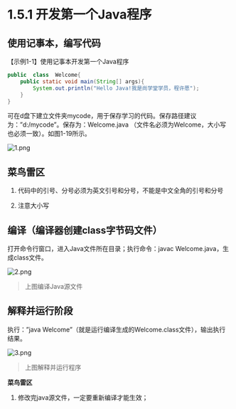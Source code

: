 # 1.5.1 开发第一个Java程序

## 使用记事本，编写代码

   【示例1-1】使用记事本开发第一个Java程序

```java
public  class  Welcome{
    public static void main(String[] args){
        System.out.println("Hello Java!我是尚学堂学员，程许愿");
    }
}
```

   可在d盘下建立文件夹mycode，用于保存学习的代码。保存路径建议为：”d:/mycode”。保存为：Welcome.java  （文件名必须为Welcome，大小写也必须一致）。如图1-19所示。

![1.png](https://www.sxt.cn/360shop/Public/admin/UEditor/20170515/1494839751861170.png)

## 菜鸟雷区

1. 代码中的引号、分号必须为英文引号和分号，不能是中文全角的引号和分号

2. 注意大小写

## 编译（编译器创建class字节码文件）

   打开命令行窗口，进入Java文件所在目录；执行命令：javac  Welcome.java，生成class文件。

![2.png](https://www.sxt.cn/360shop/Public/admin/UEditor/20170515/1494839822258615.png)

> 上图编译Java源文件

## 解释并运行阶段

   执行：”java  Welcome”（就是运行编译生成的Welcome.class文件），输出执行结果。

![3.png](https://www.sxt.cn/360shop/Public/admin/UEditor/20170515/1494839849841268.png)

> 上图解释并运行程序

**菜鸟雷区**

1. 修改完java源文件，一定要重新编译才能生效；